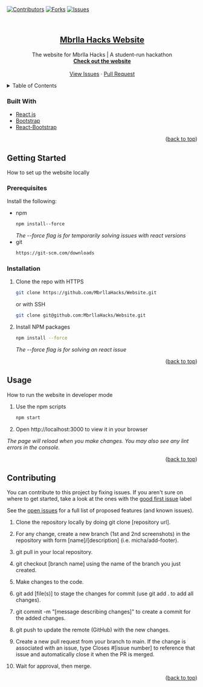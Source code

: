 <div id="top"></div>
<!--
*** https://www.markdownguide.org/basic-syntax/#reference-style-links
-->

[![Contributors][contributors-shield]][contributors-url]
[![Forks][forks-shield]][forks-url]
[![Issues][issues-shield]][issues-url]

<!-- PROJECT LOGO -->
<br />
<div align="center">

<h2 align="center"><a href="https://github.com/MbrllaHacks/Website">Mbrlla Hacks Website</a></h2>

  <p align="center">
    The website for Mbrlla Hacks | A student-run hackathon
    <br />
    <a href="#website"><strong>Check out the website</strong></a>
    <br />
    <br />
    <a href="https://github.com/MbrllaHacks/Website/issues">View Issues</a>
     ·
    <a href="https://github.com/MbrllaHacks/Website/pulls">Pull Request</a>
   
  </p>
</div>

<!-- TABLE OF CONTENTS -->
<details>
  <summary>Table of Contents</summary>
  <ol>
    <li>
      <a href="#about-the-project">About The Project</a>
      <ul>
        <li><a href="#built-with">Built With</a></li>
      </ul>
    </li>
    <li>
      <a href="#getting-started">Getting Started</a>
      <ul>
        <li><a href="#prerequisites">Prerequisites</a></li>
        <li><a href="#installation">Installation</a></li>
      </ul>
    </li>
    <li><a href="#usage">Usage</a></li>
    <li><a href="#contributing">Contributing</a></li>
  </ol>
</details>

<!-- ABOUT THE PROJECT -->

### Built With

- [React.js](https://reactjs.org/)
- [Bootstrap](https://getbootstrap.com)
- [React-Bootstrap](https://react-bootstrap.github.io/)

<p align="right">(<a href="#top">back to top</a>)</p>

<!-- GETTING STARTED -->

## Getting Started

How to set up the website locally

### Prerequisites

Install the following:

- npm
  ```sh
  npm install--force
  ```
  _The --force flag is for temporarily solving issues with react versions_
- git
  ```sh
  https://git-scm.com/downloads
  ```

### Installation

1. Clone the repo with HTTPS
   ```sh
   git clone https://github.com/MbrllaHacks/Website.git
   ```
   or with SSH
   ```sh
   git clone git@github.com:MbrllaHacks/Website.git
   ```
2. Install NPM packages
   ```sh
   npm install --force
   ```
   _The --force flag is for solving an react issue_

<p align="right">(<a href="#top">back to top</a>)</p>

<!-- USAGE EXAMPLES -->

## Usage

How to run the website in developer mode

1. Use the npm scripts
   ```sh
   npm start
   ```
2. Open http://localhost:3000 to view it in your browser

_The page will reload when you make changes.
You may also see any lint errors in the console._

<p align="right">(<a href="#top">back to top</a>)</p>

<!-- CONTRIBUTING -->

## Contributing

You can contribute to this project by fixing issues. If you aren't sure on where to get started, take a look at the ones with the [good first issue](https://github.com/MbrllaHacks/Website/labels/good%20first%20issue) label

See the [open issues](https://github.com/MbrllaHacks/Website/issues) for a full list of proposed features (and known issues).

1. Clone the repository locally by doing git clone [repository url].

2. For any change, create a new branch (1st and 2nd screenshots) in the repository with form [name]/[description] (i.e. micha/add-footer).

3. git pull in your local repository.

4. git checkout [branch name] using the name of the branch you just created.

5. Make changes to the code.

6. git add [file(s)] to stage the changes for commit (use git add . to add all changes).

7. git commit -m "[message describing changes]" to create a commit for the added changes.

8. git push to update the remote (GitHub) with the new changes.

9. Create a new pull request from your branch to main. If the change is associated with an issue, type Closes #[issue number] to reference that issue and automatically close it when the PR is merged.

10. Wait for approval, then merge.

<p align="right">(<a href="#top">back to top</a>)</p>

<!-- MARKDOWN LINKS & IMAGES -->
<!-- https://www.markdownguide.org/basic-syntax/#reference-style-links -->

[contributors-shield]: https://img.shields.io/github/contributors/MbrllaHacks/Website.svg?style=for-the-badge
[contributors-url]: https://github.com/MbrllaHacks/Website/graphs/contributors
[forks-shield]: https://img.shields.io/github/forks/MbrllaHacks/Website.svg?style=for-the-badge
[forks-url]: https://github.com/MbrllaHacks/Website/network/members
[issues-shield]: https://img.shields.io/github/issues/MbrllaHacks/Website.svg?style=for-the-badge
[issues-url]: https://github.com/MbrllaHacks/Website/issues
